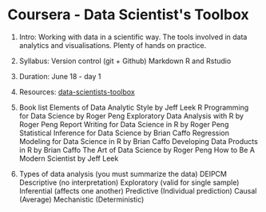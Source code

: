 Coursera - Data Scientist's Toolbox
===================================
1. Intro:
Working with data in a scientific way.
The tools involved in data analytics and visualisations.
Plenty of hands on practice.

2. Syllabus:
Version control (git + Github)
Markdown
R and Rstudio

3. Duration:
June 18 - day 1

4. Resources:
[data-scientists-toolbox](https://www.coursera.org/learn/data-scientists-tools/supplement/zeivD/welcome-to-the-data-scientists-toolbox)

5. Book list 
Elements of Data Analytic Style by Jeff Leek
R Programming for Data Science by Roger Peng
Exploratory Data Analysis with R by Roger Peng
Report Writing for Data Science in R by Roger Peng
Statistical Inference for Data Science by Brian Caffo
Regression Modeling for Data Science in R by Brian Caffo
Developing Data Products in R by Brian Caffo
The Art of Data Science by Roger Peng
How to Be A Modern Scientist by Jeff Leek

6. Types of data analysis (you must summarize the data) DEIPCM
Descriptive (no interpretation)
Exploratory (valid for single sample)
Inferential (affects one another)
Predictive (Individual prediction)
Causal (Average)
Mechanistic (Deterministic)